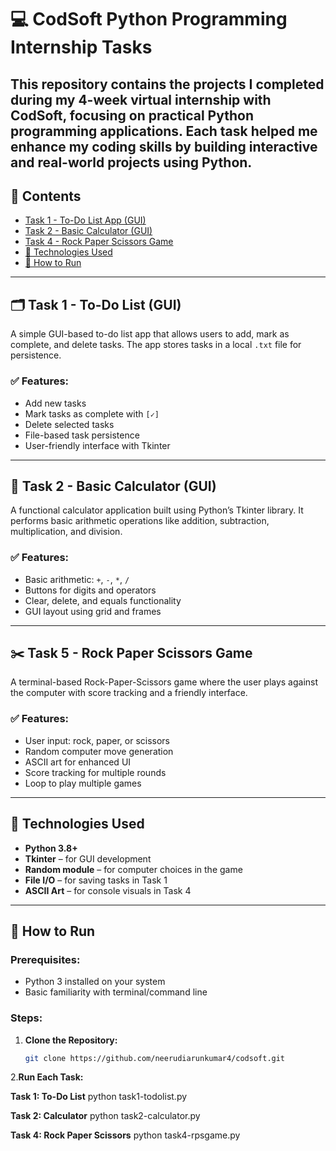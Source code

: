 # 💻 CodSoft Python Programming Internship Tasks

This repository contains the projects I completed during my **4-week virtual internship** with **CodSoft**, focusing on practical Python programming applications. Each task helped me enhance my coding skills by building interactive and real-world projects using Python.
---

## 📁 Contents

- [Task 1 - To-Do List App (GUI)](#task-1---to-do-list-gui)
- [Task 2 - Basic Calculator (GUI)](#task-2---basic-calculator-gui)
- [Task 4 - Rock Paper Scissors Game](#task-4---rock-paper-scissors-game)
- [🔧 Technologies Used](#-technologies-used)
- [🚀 How to Run](#-how-to-run)
---

## 🗂 Task 1 - To-Do List (GUI)

A simple GUI-based to-do list app that allows users to add, mark as complete, and delete tasks. The app stores tasks in a local `.txt` file for persistence.

### ✅ Features:
- Add new tasks
- Mark tasks as complete with `[✓]`
- Delete selected tasks
- File-based task persistence
- User-friendly interface with Tkinter

---

## 🧮 Task 2 - Basic Calculator (GUI)

A functional calculator application built using Python’s Tkinter library. It performs basic arithmetic operations like addition, subtraction, multiplication, and division.

### ✅ Features:
- Basic arithmetic: `+`, `-`, `*`, `/`
- Buttons for digits and operators
- Clear, delete, and equals functionality
- GUI layout using grid and frames

---

## ✂️ Task 5 - Rock Paper Scissors Game

A terminal-based Rock-Paper-Scissors game where the user plays against the computer with score tracking and a friendly interface.

### ✅ Features:
- User input: rock, paper, or scissors
- Random computer move generation
- ASCII art for enhanced UI
- Score tracking for multiple rounds
- Loop to play multiple games

---

## 🔧 Technologies Used

- **Python 3.8+**
- **Tkinter** – for GUI development
- **Random module** – for computer choices in the game
- **File I/O** – for saving tasks in Task 1
- **ASCII Art** – for console visuals in Task 4

---

## 🚀 How to Run

### Prerequisites:
- Python 3 installed on your system
- Basic familiarity with terminal/command line

### Steps:

1. **Clone the Repository:**
   ```bash
   git clone https://github.com/neerudiarunkumar4/codsoft.git
   
2.**Run Each Task:**

  **Task 1: To-Do List**
python task1-todolist.py

  **Task 2: Calculator**
python task2-calculator.py

  **Task 4: Rock Paper Scissors**
python task4-rpsgame.py
